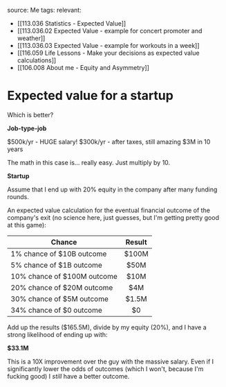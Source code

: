 source: Me
tags:
relevant:
- [[113.036 Statistics - Expected Value]]
- [[113.036.02 Expected Value - example for concert promoter and weather]]
- [[113.036.03 Expected Value - example for workouts in a week]]
- [[116.059 Life Lessons - Make your decisions as expected value calculations]]
- [[106.008 About me - Equity and Asymmetry]]

# Expected value for a startup

Which is better?

**Job-type-job**

$500k/yr - HUGE salary!
$300k/yr - after taxes, still amazing
$3M in 10 years

The math in this case is... really easy. Just multiply by 10.

**Startup**

Assume that I end up with 20% equity in the company after many funding rounds.

An expected value calculation for the eventual financial outcome of the company's exit (no science here, just guesses, but I'm getting pretty good at this game):

Chance | Result
--- | :---: 
1% chance of $10B outcome | $100M
5% chance of $1B outcome | $50M
10% chance of $100M outcome | $10M
20% chance of $20M outcome | $4M
30% chance of $5M outcome | $1.5M
34% chance of $0 outcome | $0

Add up the results ($165.5M), divide by my equity (20%), and I have a strong likelihood of ending up with:

**$33.1M**

This is a 10X improvement over the guy with the massive salary. Even if I significantly lower the odds of outcomes (which I won't, because I'm fucking good) I _still_ have a better outcome.

